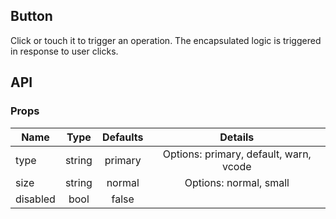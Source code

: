 ## Button 

Click or touch it to trigger an operation. The encapsulated logic is triggered in response to user clicks.


## API

### Props

|  **Name**  | **Type**        | **Defaults**  | **Details**  |
| ------------ |:----------:|:-----:|:-------------:|
| type  | string| primary |Options: primary, default, warn, vcode|
| size | string   |   normal |Options: normal, small|
| disabled | bool| false ||